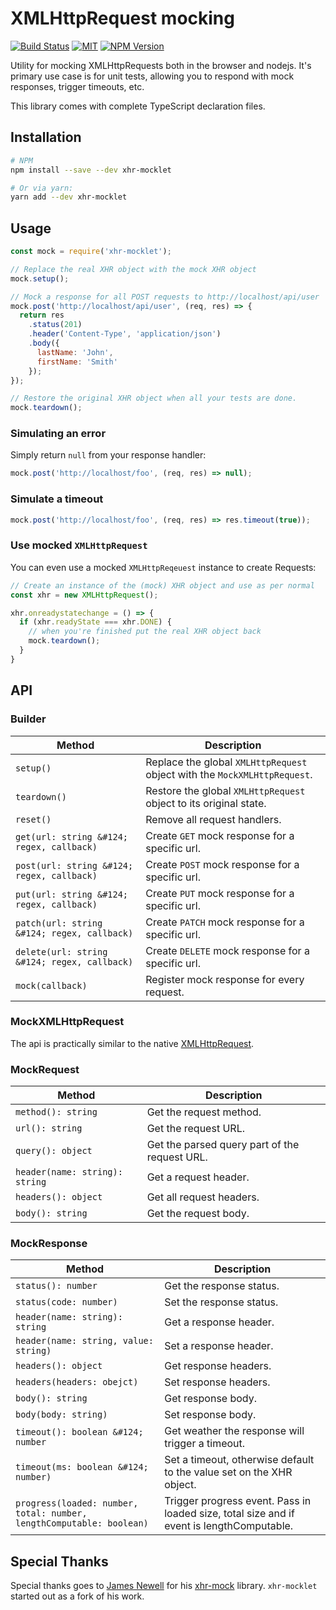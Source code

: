 # XMLHttpRequest mocking

[![Build Status](https://travis-ci.org/marvinhagemeister/xhr-mocklet.svg?branch=master)](https://travis-ci.org/marvinhagemeister/xhr-mocklet) [![MIT](https://img.shields.io/npm/l/inferno.svg?style=flat-square)](https://github.com/marvinhagemeister/xhr-mocklet/blob/master/LICENSE.md)
[![NPM Version](https://img.shields.io/npm/v/xhr-mocklet.svg?style=flat-square)](https://www.npmjs.com/package/xhr-mocklet)

Utility for mocking XMLHttpRequests both in the browser and nodejs. It's primary
use case is for unit tests, allowing you to respond with mock responses, trigger
timeouts, etc.

This library comes with complete TypeScript declaration files.

## Installation

```bash
# NPM
npm install --save --dev xhr-mocklet

# Or via yarn:
yarn add --dev xhr-mocklet
```

## Usage

```js
const mock = require('xhr-mocklet');

// Replace the real XHR object with the mock XHR object
mock.setup();

// Mock a response for all POST requests to http://localhost/api/user
mock.post('http://localhost/api/user', (req, res) => {
  return res
    .status(201)
    .header('Content-Type', 'application/json')
    .body({
      lastName: 'John',
      firstName: 'Smith'
    });
});

// Restore the original XHR object when all your tests are done.
mock.teardown();
```

### Simulating an error

Simply return `null` from your response handler:

```js
mock.post('http://localhost/foo', (req, res) => null);
```

### Simulate a timeout

```js
mock.post('http://localhost/foo', (req, res) => res.timeout(true));
```

### Use mocked `XMLHttpRequest`

You can even use a mocked `XMLHttpReqeuest` instance to create Requests:

```js
// Create an instance of the (mock) XHR object and use as per normal
const xhr = new XMLHttpRequest();

xhr.onreadystatechange = () => {
  if (xhr.readyState === xhr.DONE) {
    // when you're finished put the real XHR object back
    mock.teardown();
  }
}
```

## API

### Builder

| Method | Description |
|---|---|
| `setup()` | Replace the global `XMLHttpRequest` object with the `MockXMLHttpRequest`. |
| `teardown()` | Restore the global `XMLHttpRequest` object to its original state. |
| `reset()` | Remove all request handlers. |
| `get(url: string &#124; regex, callback)` | Create `GET` mock response for a specific url. |
| `post(url: string &#124; regex, callback)` | Create `POST` mock response for a specific url. |
| `put(url: string &#124; regex, callback)` | Create `PUT` mock response for a specific url. |
| `patch(url: string &#124; regex, callback)` | Create `PATCH` mock response for a specific url. |
| `delete(url: string &#124; regex, callback)` | Create `DELETE` mock response for a specific url. |
| `mock(callback)` | Register mock response for every request. |

### MockXMLHttpRequest

The api is practically similar to the native [XMLHttpRequest](https://developer.mozilla.org/en-US/docs/Web/API/XMLHttpRequest).

### MockRequest

| Method | Description |
|---|---|
| `method(): string` | Get the request method. |
| `url(): string` | Get the request URL. |
| `query(): object` | Get the parsed query part of the request URL. |
| `header(name: string): string` | Get a request header. |
| `headers(): object` | Get all request headers. |
| `body(): string` | Get the request body. |

### MockResponse

| Method | Description |
|---|---|
| `status(): number` | Get the response status. |
| `status(code: number)` | Set the response status. |
| `header(name: string): string` | Get a response header. |
| `header(name: string, value: string)` | Set a response header. |
| `headers(): object` | Get response headers. |
| `headers(headers: obejct)` | Set response headers. |
| `body(): string` | Get response body. |
| `body(body: string)` | Set response body. |
| `timeout(): boolean &#124; number` | Get weather the response will trigger a timeout. |
| `timeout(ms: boolean &#124; number)` | Set a timeout, otherwise default to the value set on the XHR object. |
| `progress(loaded: number, total: number, lengthComputable: boolean)` | Trigger progress event. Pass in loaded size, total size and if event is lengthComputable. |

## Special Thanks

Special thanks goes to [James Newell](https://github.com/jameslnewell/) for his
[xhr-mock](https://github.com/jameslnewell/xhr-mock) library. `xhr-mocklet`
started out as a fork of his work.
